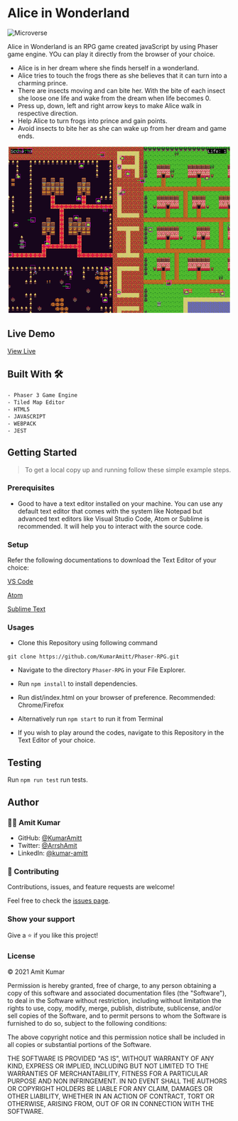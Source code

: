# Alice in Wonderland

![Microverse](https://img.shields.io/badge/-Microverse-6F23FF?style=for-the-badge)

Alice in Wonderland is an RPG game created javaScript by using Phaser game engine.
YOu can play it directly from the browser of your choice.

- Alice is in her dream where she finds herself in a wonderland.
- Alice tries to touch the frogs there as she believes that it can turn into a charming prince.
- There are insects moving and can bite her. With the bite of each insect she loose one life and wake from the dream when life becomes 0.
- Press up, down, left and right arrow keys to make Alice walk in respective direction.
- Help Alice to turn frogs into prince and gain points.
- Avoid insects to bite her as she can wake up from her dream and game ends.


![screenshot](./src/assets/screenshots/mk1.png)


## Live Demo

[View Live]()

## Built With 🛠

```
- Phaser 3 Game Engine
- Tiled Map Editor
- HTML5
- JAVASCRIPT
- WEBPACK
- JEST
```

## Getting Started

> To get a local copy up and running follow these simple example steps.

### Prerequisites

- Good to have a text editor installed on your machine. You can use any default text editor that comes with the system
  like Notepad but advanced text editors like Visual Studio Code, Atom or Sublime is recommended. It will help you to
  interact with the source code.

### Setup

Refer the following documentations to download the Text Editor of your choice:

[VS Code](https://code.visualstudio.com/)

[Atom](https://atom.io/)

[Sublime Text](https://www.sublimetext.com/)

### Usages
- Clone this Repository using following command

<pre><code>git clone https://github.com/KumarAmitt/Phaser-RPG.git</code></pre>

- Navigate to the directory `Phaser-RPG` in your File Explorer.

- Run `npm install` to install dependencies.

- Run dist/index.html on your browser of preference. Recommended: Chrome/Firefox

- Alternatively run `npm start` to run it from Terminal

- If you wish to play around the codes, navigate to this Repository in the Text Editor of your choice.

## Testing
Run `npm run test` run tests.

## Author

### 👨‍💻 Amit Kumar

- GitHub: [@KumarAmitt](https://github.com/KumarAmitt)
- Twitter: [@ArrshAmit](https://twitter.com/ArrshAmitt)
- LinkedIn: [@kumar-amitt](https://www.linkedin.com/in/kumar-amitt)

### 🤝 Contributing

Contributions, issues, and feature requests are welcome!

Feel free to check the [issues page](https://github.com/KumarAmitt/Phaser-RPG/issues).

### Show your support

Give a ⭐️ if you like this project!

### License

&copy; 2021 Amit Kumar

Permission is hereby granted, free of charge, to any person obtaining a copy
of this software and associated documentation files (the "Software"), to deal
in the Software without restriction, including without limitation the rights
to use, copy, modify, merge, publish, distribute, sublicense, and/or sell
copies of the Software, and to permit persons to whom the Software is
furnished to do so, subject to the following conditions:

The above copyright notice and this permission notice shall be included in all
copies or substantial portions of the Software.

THE SOFTWARE IS PROVIDED "AS IS", WITHOUT WARRANTY OF ANY KIND, EXPRESS OR
IMPLIED, INCLUDING BUT NOT LIMITED TO THE WARRANTIES OF MERCHANTABILITY,
FITNESS FOR A PARTICULAR PURPOSE AND NON INFRINGEMENT. IN NO EVENT SHALL THE
AUTHORS OR COPYRIGHT HOLDERS BE LIABLE FOR ANY CLAIM, DAMAGES OR OTHER
LIABILITY, WHETHER IN AN ACTION OF CONTRACT, TORT OR OTHERWISE, ARISING FROM,
OUT OF OR IN CONNECTION WITH THE SOFTWARE.

